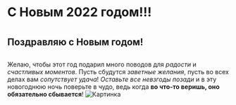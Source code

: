 # С Новым **2022** годом!!!  <h1>

## Поздравляю с Новым годом!<h2> 
Желаю, чтобы этот год подарил много поводов для *радости* и *счастливых моментов*. Пусть сбудутся *заветные желания*, пусть во всех делах вам *сопутствует удача*! *Оставьте все невзгоды позади* и в эту новогоднюю ночь поверьте в чудо, ведь когда **во что-то веришь, оно обязательно сбывается**!
![Картинка](https://vjoy.cc/wp-content/uploads/2019/11/6b0b6982533f19100e06ec8771ec4d8e.gif)